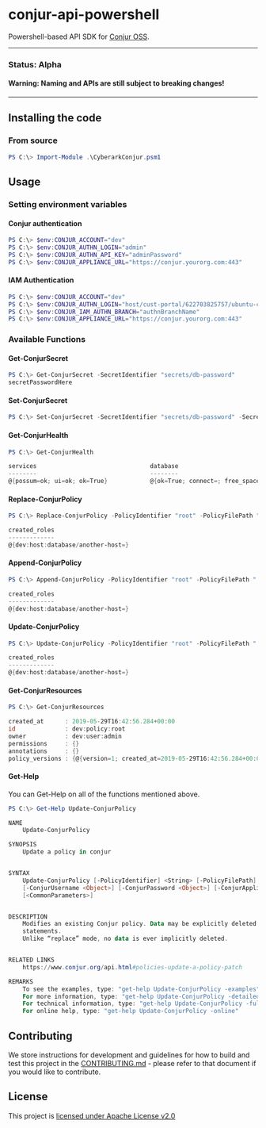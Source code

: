 # conjur-api-powershell
Powershell-based API SDK for [Conjur OSS](https://www.conjur.org/).

---

### **Status**: Alpha

#### **Warning: Naming and APIs are still subject to breaking changes!**

---

## Installing the code

### From source

```powershell
PS C:\> Import-Module .\CyberarkConjur.psm1
```

## Usage

### Setting environment variables
#### Conjur authentication
```powershell
PS C:\> $env:CONJUR_ACCOUNT="dev"
PS C:\> $env:CONJUR_AUTHN_LOGIN="admin"
PS C:\> $env:CONJUR_AUTHN_API_KEY="adminPassword"
PS C:\> $env:CONJUR_APPLIANCE_URL="https://conjur.yourorg.com:443"
```

#### IAM Authentication
```powershell
PS C:\> $env:CONJUR_ACCOUNT="dev"
PS C:\> $env:CONJUR_AUTHN_LOGIN="host/cust-portal/622703825757/ubuntu-client-conjur-identity"
PS C:\> $env:CONJUR_IAM_AUTHN_BRANCH="authnBranchName"
PS C:\> $env:CONJUR_APPLIANCE_URL="https://conjur.yourorg.com:443"
```

### Available Functions
#### Get-ConjurSecret

```powershell
PS C:\> Get-ConjurSecret -SecretIdentifier "secrets/db-password"
secretPasswordHere
```

#### Set-ConjurSecret

```powershell
PS C:\> Set-ConjurSecret -SecretIdentifier "secrets/db-password" -SecretValue "brandNewSecret"
```

#### Get-ConjurHealth

```powershell
PS C:\> Get-ConjurHealth

services                                database                                                                     ok
--------                                --------                                                                     --
@{possum=ok; ui=ok; ok=True}            @{ok=True; connect=; free_space=; re...                                    True
```

#### Replace-ConjurPolicy

```powershell
PS C:\> Replace-ConjurPolicy -PolicyIdentifier "root" -PolicyFilePath ".\test-policy.yml"

created_roles                                                                                                   version
-------------                                                                                                   -------
@{dev:host:database/another-host=}                                                                                    4
```

#### Append-ConjurPolicy

```powershell
PS C:\> Append-ConjurPolicy -PolicyIdentifier "root" -PolicyFilePath ".\test-policy.yml"

created_roles                                                                                                   version
-------------                                                                                                   -------
@{dev:host:database/another-host=}                                                                                    5
```

#### Update-ConjurPolicy

```powershell
PS C:\> Update-ConjurPolicy -PolicyIdentifier "root" -PolicyFilePath ".\test-policy.yml"

created_roles                                                                                                   version
-------------                                                                                                   -------
@{dev:host:database/another-host=}                                                                                    6
```

#### Get-ConjurResources

```powershell
PS C:\> Get-ConjurResources

created_at      : 2019-05-29T16:42:56.284+00:00
id              : dev:policy:root
owner           : dev:user:admin
permissions     : {}
annotations     : {}
policy_versions : {@{version=1; created_at=2019-05-29T16:42:56.284+00:00; policy_text=---       
```

#### Get-Help
You can Get-Help on all of the functions mentioned above.

```powershell
PS C:\> Get-Help Update-ConjurPolicy

NAME
    Update-ConjurPolicy

SYNOPSIS
    Update a policy in conjur


SYNTAX
    Update-ConjurPolicy [-PolicyIdentifier] <String> [-PolicyFilePath] <String> [-ConjurAccount <Object>]
    [-ConjurUsername <Object>] [-ConjurPassword <Object>] [-ConjurApplianceUrl <Object>] [-IgnoreSsl]
    [<CommonParameters>]


DESCRIPTION
    Modifies an existing Conjur policy. Data may be explicitly deleted using the !delete, !revoke, and !deny
    statements.
    Unlike “replace” mode, no data is ever implicitly deleted.


RELATED LINKS
    https://www.conjur.org/api.html#policies-update-a-policy-patch

REMARKS
    To see the examples, type: "get-help Update-ConjurPolicy -examples".
    For more information, type: "get-help Update-ConjurPolicy -detailed".
    For technical information, type: "get-help Update-ConjurPolicy -full".
    For online help, type: "get-help Update-ConjurPolicy -online"
```

## Contributing

We store instructions for development and guidelines for how to build and test this
project in the [CONTRIBUTING.md](CONTRIBUTING.md) - please refer to that document
if you would like to contribute.

## License

This project is [licensed under Apache License v2.0](LICENSE.md)
